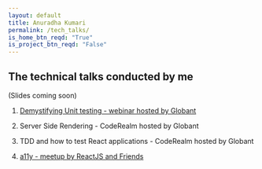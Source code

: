 ```yaml
---
layout: default
title: Anuradha Kumari
permalink: /tech_talks/
is_home_btn_reqd: "True"
is_project_btn_reqd: "False"
---
```


## The technical talks conducted by me
(Slides coming soon)

1. [Demystifying Unit testing - webinar hosted by Globant](https://www.meetup.com/Globant-UI-Engineering-Events/events/263164261/)

2. Server Side Rendering - CodeRealm hosted by Globant
   
   
2. TDD and how to test React applications - CodeRealm hosted by Globant
   
   
3. [a11y - meetup by ReactJS and Friends](https://www.meetup.com/ReactJS-and-Friends/events/265980705/)
